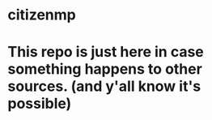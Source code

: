 # citizenmp
# This repo is just here in case something happens to other sources. (and y'all know it's possible)
